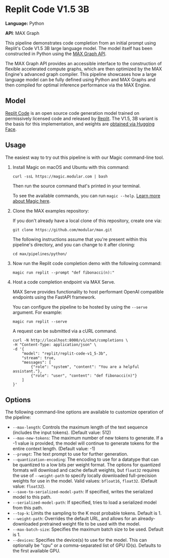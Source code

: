 # Replit Code V1.5 3B

**Language:** Python

**API**: MAX Graph

This pipeline demonstrates code completion from an initial prompt using
Replit's Code V1.5 3B large language model. The model itself has been
constructed in Python using the
[MAX Graph API](https://docs.modular.com/max/graph/).

The MAX Graph API provides an accessible interface to the construction of
flexible accelerated compute graphs, which are then optimized by the MAX
Engine's advanced graph compiler. This pipeline showcases how a large language
model can be fully defined using Python and MAX Graphs and then compiled for
optimal inference performance via the MAX Engine.

## Model

[Replit Code](https://blog.replit.com/replit-code-v1_5) is an open source code
generation model trained on permissively licensed code and released by
[Replit](https://replit.com). The V1.5, 3B variant is the basis for this
implementation, and weights are
[obtained via Hugging Face](https://huggingface.co/replit/replit-code-v1-3b).

## Usage

The easiest way to try out this pipeline is with our Magic command-line tool.

1. Install Magic on macOS and Ubuntu with this command:

   ```shell
   curl -ssL https://magic.modular.com | bash
   ```

   Then run the source command that's printed in your terminal.

   To see the available commands, you can run `magic --help`.
   [Learn more about Magic here](https://docs.modular.com/magic).

2. Clone the MAX examples repository:

   If you don't already have a local clone of this repository, create one via:

   ```shell
   git clone https://github.com/modular/max.git
   ```

   The following instructions assume that you're present within this pipeline's
   directory, and you can change to it after cloning:

   ```shell
   cd max/pipelines/python/
   ```

3. Now run the Replit code completion demo with the following command:

   ```shell
   magic run replit --prompt "def fibonacci(n):"
   ```

4. Host a code completion endpoint via MAX Serve.

   MAX Serve provides functionality to host performant OpenAI compatible
   endpoints using the FastAPI framework.

   You can configure the pipeline to be hosted by using the `--serve` argument.
   For example:

   ```shell
   magic run replit --serve
   ```

   A request can be submitted via a cURL command.

   ```shell
   curl -N http://localhost:8000/v1/chat/completions \
   -H "Content-Type: application/json" \
   -d '{
       "model": "replit/replit-code-v1_5-3b",
       "stream": true,
       "messages": [
           {"role": "system", "content": "You are a helpful assistant."},
           {"role": "user", "content": "def fibonacci(n)"}
       ]
   }'
   ```

## Options

The following command-line options are available to customize operation of the
pipeline:

- `--max-length`: Controls the maximum length of the text sequence
  (includes the input tokens).
  (Default value: 512)
- `--max-new-tokens`: The maximum number of new tokens to generate. If a -1
  value is provided, the model will continue to generate tokens for the entire
  context length. (Default value: -1)
- `--prompt`: The text prompt to use for further generation.
- `--quantization-encoding`: The encoding to use for a datatype that can be
  quantized to a low bits per weight format. The options for quantized formats
  will download and cache default weights, but `float32` requires the use of
 `--weight-path` to specify locally downloaded full-precision weights for use
  in the model.
  Valid values: `bfloat16`, `float32`.
  (Default value: `float32`).
- `--save-to-serialized-model-path`: If specified, writes the serialized model
  to this path.
- `--serialized-model-path`: If specified, tries to load a serialized model
  from this path.
- `--top-k`: Limits the sampling to the K most probable tokens. Default is 1.
- `--weight-path`: Overrides the default URL, and allows for an
  already-downloaded pretrained weight file to be used with the model.
- `--max-batch-size`: Specifies the maximum batch size to be used.
  Default is 1.
- `--devices`: Specifies the device(s) to use for the model. This can optionally
  be "cpu" or a comma-separated list of GPU ID(s). Defaults to the first
  available GPU.
